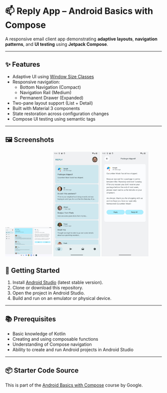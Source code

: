 # 📫 Reply App – Android Basics with Compose

A responsive email client app demonstrating **adaptive layouts**, **navigation patterns**, and **UI testing** using **Jetpack Compose**.

---

## ✨ Features

- Adaptive UI using [Window Size Classes](https://developer.android.com/guide/topics/large-screens/support-different-screen-sizes)
- Responsive navigation:
  - Bottom Navigation (Compact)
  - Navigation Rail (Medium)
  - Permanent Drawer (Expanded)
- Two-pane layout support (List + Detail)
- Built with Material 3 components
- State restoration across configuration changes
- Compose UI testing using semantic tags

---

## 🖼️ Screenshots

<p float="left">
  <img src="screenshots/img.png" width="30%" />
  <img src="screenshots/img_1.png" width="30%" />
  <img src="screenshots/img_2.png" width="30%" />
</p>

## 🚀 Getting Started

1. Install [Android Studio](https://developer.android.com/studio) (latest stable version).
2. Clone or download this repository.
3. Open the project in Android Studio.
4. Build and run on an emulator or physical device.

---

## 📚 Prerequisites

- Basic knowledge of Kotlin
- Creating and using composable functions
- Understanding of Compose navigation
- Ability to create and run Android projects in Android Studio

---

## 📦 Starter Code Source

This is part of the [Android Basics with Compose](https://developer.android.com/courses/android-basics-compose/course) course by Google.


